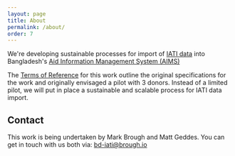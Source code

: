 ```yaml
---
layout: page
title: About
permalink: /about/
order: 7
---
```


We're developing sustainable processes for import of [IATI data](http://aidtransparency.net) into Bangladesh's [Aid Information Management System (AIMS)](http://aims.erd.gov.bd/)

The [Terms of Reference](http://jobs.undp.org/cj_view_job.cfm?cur_job_id=57889) for this work outline the original specifications for the work and originally envisaged a pilot with 3 donors. Instead of a limited pilot, we will put in place a sustainable and scalable process for IATI data import.

## Contact

This work is being undertaken by Mark Brough and Matt Geddes. You can get in touch with us both via: <a href="mailto:bd-iati@brough.io">bd-iati@brough.io</a>